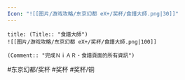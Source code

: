 ```yaml
---
Icon: "![[图片/游戏攻略/东京幻都 eX+/奖杯/食譜大師.png|30]]"
---
```

```ad-common-bronze-trophy
title: (Title:: "食譜大師")
![[图片/游戏攻略/东京幻都 eX+/奖杯/食譜大師.png|100]]

(Comment:: "完成ＮｉＡＲ・食譜頁面的所有資訊")
```

#东京幻都/奖杯 #奖杯 #奖杯/铜
